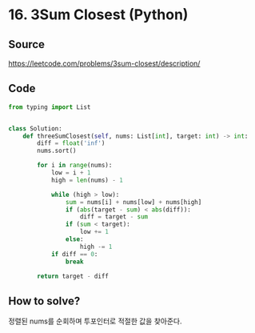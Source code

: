 # 16. 3Sum Closest (Python)

## Source

https://leetcode.com/problems/3sum-closest/description/

## Code

```python
from typing import List


class Solution:
    def threeSumClosest(self, nums: List[int], target: int) -> int:
        diff = float('inf')
        nums.sort()

        for i in range(nums):
            low = i + 1
            high = len(nums) - 1

            while (high > low):
                sum = nums[i] + nums[low] + nums[high]
                if (abs(target - sum) < abs(diff)):
                    diff = target - sum
                if (sum < target):
                    low += 1
                else:
                    high -= 1
            if diff == 0:
                break

        return target - diff
```

## How to solve?

정렬된 nums를 순회하며 투포인터로 적절한 값을 찾아준다.
